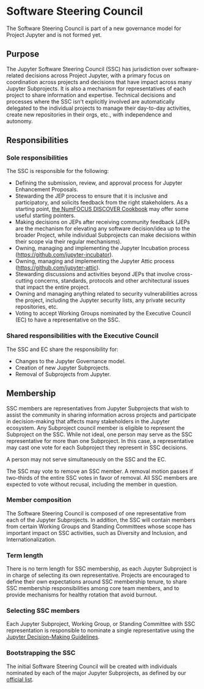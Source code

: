 # Software Steering Council

The Software Steering Council is part of a new governance model for Project Jupyter and is not formed yet.

## Purpose

The Jupyter Software Steering Council (SSC) has jurisdiction over software-related decisions across Project Jupyter, with a primary focus on coordination across projects and decisions that have impact across many Jupyter Subprojects. It is also a mechanism for representatives of each project to share information and expertise. Technical decisions and processes where the SSC isn't explicitly involved are automatically delegated to the individual projects to manage their day-to-day activities, create new repositories in their orgs, etc., with independence and autonomy.

## Responsibilities

### Sole responsibilities

The SSC is responsible for the following:

- Defining the submission, review, and approval process for Jupyter Enhancement Proposals.
- Stewarding the JEP process to ensure that it is inclusive and participatory, and solicits feedback from the right stakeholders. As a starting point, [the NumFOCUS DISCOVER Cookbook](https://github.com/numfocus/DISCOVER-Cookbook) may offer some useful starting pointers.
- Making decisions on JEPs after receiving community feedback (JEPs are the mechanism for elevating any software decision/idea up to the broader Project, while individual Subprojects can make decisions within their scope via their regular mechanisms).
- Owning, managing and implementing the Jupyter Incubation process (https://github.com/jupyter-incubator).
- Owning, managing and implementing the Jupyter Attic process (https://github.com/jupyter-attic).
- Stewarding discussions and activities beyond JEPs that involve cross-cutting concerns, standards, protocols and other architectural issues that impact the entire project.
- Owning and managing anything related to security vulnerabilities across the project, including the Jupyter security lists, any private security repositories, etc.
- Voting to accept Working Groups nominated by the Executive Council (EC) to have a representative on the SSC.

### Shared responsibilities with the Executive Council

The SSC and EC share the responsibility for:

- Changes to the Jupyter Governance model.
- Creation of new Jupyter Subprojects.
- Removal of Subprojects from Jupyter.

## Membership

SSC members are representatives from Jupyter Subprojects that wish to assist the community in sharing information across projects and participate in decision-making that affects many stakeholders in the Jupyter ecosystem. Any Subproject council member is eligible to represent the Subproject on the SSC. While not ideal, one person may serve as the SSC representative for more than one Subproject. In this case, a representative may cast one vote for each Subproject they represent in SSC decisions.

A person may not serve simultaneously on the SSC and the EC.

The SSC may vote to remove an SSC member. A removal motion passes if two-thirds of the entire SSC votes in favor of removal. All SSC members are expected to vote without recusal, including the member in question.

### Member composition

The Software Steering Council is composed of one representative from each of the Jupyter Subprojects. In addition, the SSC will contain members from certain Working Groups and Standing Committees whose scope has important impact on SSC activities, such as Diversity and Inclusion, and Internationalization.

### Term length

There is no term length for SSC membership, as each Jupyter Subproject is in charge of selecting its own representative. Projects are encouraged to define their own expectations around SSC membership tenure, to share SSC membership responsibilities among core team members, and to provide mechanisms for healthy rotation that avoid burnout.

### Selecting SSC members

Each Jupyter Subproject, Working Group, or Standing Committee with SSC representation is responsible to nominate a single representative using the [Jupyter Decision-Making Guidelines](decision_making.md).

### Bootstrapping the SSC

The initial Software Steering Council will be created with individuals nominated by each of the major Jupyter Subprojects, as defined by our [official list](list_of_subprojects.md).
